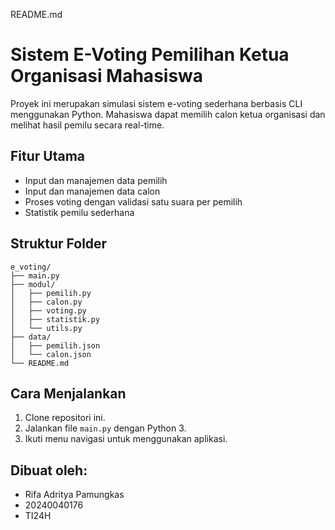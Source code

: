 README.md
# Sistem E-Voting Pemilihan Ketua Organisasi Mahasiswa

Proyek ini merupakan simulasi sistem e-voting sederhana berbasis CLI menggunakan Python. Mahasiswa dapat memilih calon ketua organisasi dan melihat hasil pemilu secara real-time.

## Fitur Utama
- Input dan manajemen data pemilih
- Input dan manajemen data calon
- Proses voting dengan validasi satu suara per pemilih
- Statistik pemilu sederhana

## Struktur Folder
```
e_voting/
├── main.py
├── modul/
│   ├── pemilih.py
│   ├── calon.py
│   ├── voting.py
│   ├── statistik.py
│   └── utils.py
├── data/
│   ├── pemilih.json
│   └── calon.json
└── README.md
```

## Cara Menjalankan
1. Clone repositori ini.
2. Jalankan file `main.py` dengan Python 3.
3. Ikuti menu navigasi untuk menggunakan aplikasi.

## Dibuat oleh:
- Rifa Adritya Pamungkas
- 20240040176
- TI24H
